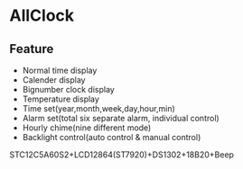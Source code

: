 # AllClock

## Feature
* Normal time display
* Calender display
* Bignumber clock display
* Temperature display
* Time set(year,month,week,day,hour,min)
* Alarm set(total six separate alarm, individual control)
* Hourly chime(nine different mode)
* Backlight control(auto control & manual control)

STC12C5A60S2+LCD12864(ST7920)+DS1302+18B20+Beep
